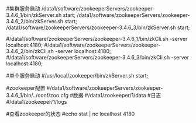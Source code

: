 #集群服务启动
/data1/software/zookeeperServers/zookeeper-3.4.6_1/bin/zkServer.sh start;
/data1/software/zookeeperServers/zookeeper-3.4.6_2/bin/zkServer.sh start;
/data1/software/zookeeperServers/zookeeper-3.4.6_3/bin/zkServer.sh start;

#/data1/software/zookeeperServers/zookeeper-3.4.6_1/bin/zkCli.sh -server localhost:4180;
#/data1/software/zookeeperServers/zookeeper-3.4.6_2/bin/zkCli.sh -server localhost:4180;
#/data1/software/zookeeperServers/zookeeper-3.4.6_3/bin/zkCli.sh -server localhost:4180;

#单个服务启动
#/usr/local/zookeeper/bin/zkServer.sh start;

#zookeeper配置
#/data1/software/zookeeperServers/zookeeper-3.4.6_1/bin/../conf/zoo.cfg
#数据
#/data1/zookeeper/1/data
#日志
#/data1/zookeeper/1/logs

#查看zookeeper的状态
#echo stat | nc localhost 4180
